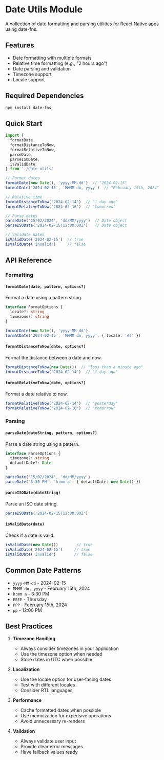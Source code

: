 # Date Utils Module

A collection of date formatting and parsing utilities for React Native apps using date-fns.

## Features

- Date formatting with multiple formats
- Relative time formatting (e.g., "2 hours ago")
- Date parsing and validation
- Timezone support
- Locale support

## Required Dependencies

```bash
npm install date-fns
```

## Quick Start

```typescript
import { 
  formatDate, 
  formatDistanceToNow,
  formatRelativeToNow,
  parseDate,
  parseISODate,
  isValidDate 
} from './date-utils'

// Format dates
formatDate(new Date(), 'yyyy-MM-dd')  // "2024-02-15"
formatDate('2024-02-15', 'MMMM do, yyyy')  // "February 15th, 2024"

// Relative time
formatDistanceToNow('2024-02-14')  // "1 day ago"
formatRelativeToNow('2024-02-16')  // "tomorrow"

// Parse dates
parseDate('15/02/2024', 'dd/MM/yyyy')  // Date object
parseISODate('2024-02-15T12:00:00Z')   // Date object

// Validate dates
isValidDate('2024-02-15')  // true
isValidDate('invalid')     // false
```

## API Reference

### Formatting

#### `formatDate(date, pattern, options?)`

Format a date using a pattern string.

```typescript
interface FormatOptions {
  locale?: string
  timezone?: string
}

formatDate(new Date(), 'yyyy-MM-dd')
formatDate('2024-02-15', 'MMMM do, yyyy', { locale: 'es' })
```

#### `formatDistanceToNow(date, options?)`

Format the distance between a date and now.

```typescript
formatDistanceToNow(new Date())  // "less than a minute ago"
formatDistanceToNow('2024-02-14')  // "1 day ago"
```

#### `formatRelativeToNow(date, options?)`

Format a date relative to now.

```typescript
formatRelativeToNow('2024-02-14')  // "yesterday"
formatRelativeToNow('2024-02-16')  // "tomorrow"
```

### Parsing

#### `parseDate(dateString, pattern, options?)`

Parse a date string using a pattern.

```typescript
interface ParseOptions {
  timezone?: string
  defaultDate?: Date
}

parseDate('15/02/2024', 'dd/MM/yyyy')
parseDate('3:30 PM', 'h:mm a', { defaultDate: new Date() })
```

#### `parseISODate(dateString)`

Parse an ISO date string.

```typescript
parseISODate('2024-02-15T12:00:00Z')
```

#### `isValidDate(date)`

Check if a date is valid.

```typescript
isValidDate(new Date())        // true
isValidDate('2024-02-15')     // true
isValidDate('invalid')        // false
```

## Common Date Patterns

- `yyyy-MM-dd` - 2024-02-15
- `MMMM do, yyyy` - February 15th, 2024
- `h:mm a` - 3:30 PM
- `EEEE` - Thursday
- `PPP` - February 15th, 2024
- `pp` - 12:00 PM

## Best Practices

1. **Timezone Handling**
   - Always consider timezones in your application
   - Use the timezone option when needed
   - Store dates in UTC when possible

2. **Localization**
   - Use the locale option for user-facing dates
   - Test with different locales
   - Consider RTL languages

3. **Performance**
   - Cache formatted dates when possible
   - Use memoization for expensive operations
   - Avoid unnecessary re-renders

4. **Validation**
   - Always validate user input
   - Provide clear error messages
   - Have fallback values ready 